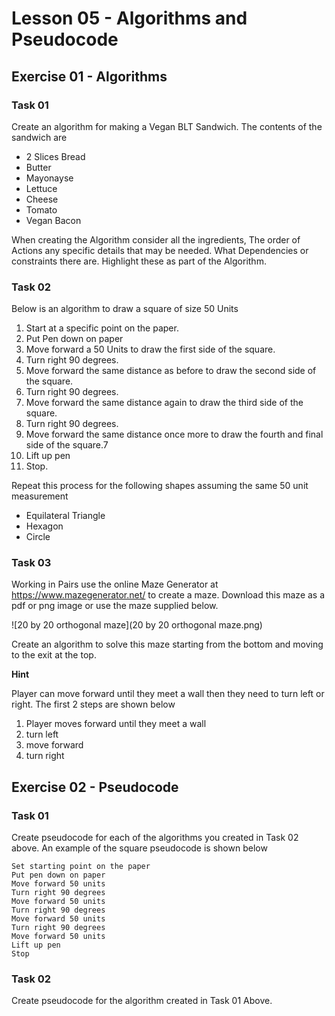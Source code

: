 # Lesson 05 - Algorithms and Pseudocode

## Exercise 01 - Algorithms

### Task 01

Create an algorithm for making a Vegan BLT Sandwich. The contents of the sandwich are

- 2 Slices Bread
- Butter
- Mayonayse
- Lettuce
- Cheese
- Tomato
- Vegan Bacon

When creating the Algorithm consider all the ingredients, The order of Actions any specific details that may be needed. What Dependencies or constraints there are. Highlight these as part of the Algorithm.

### Task 02

Below is an algorithm to draw a square of size 50 Units

1. Start at a specific point on the paper.
2. Put Pen down on paper
3. Move forward a 50 Units to draw the first side of the square.
4. Turn right 90 degrees.
5. Move forward the same distance as before to draw the second side of the square.
6. Turn right 90 degrees.
7. Move forward the same distance again to draw the third side of the square.
8. Turn right 90 degrees.
9. Move forward the same distance once more to draw the fourth and final side of the square.7
10. Lift up pen
11. Stop.

Repeat this process for the following shapes assuming the same 50 unit measurement

- Equilateral Triangle
- Hexagon
- Circle

### Task 03

Working in Pairs use the online Maze Generator at https://www.mazegenerator.net/ to create a maze. Download this maze as a pdf or png image or use the maze supplied below.

![20 by 20 orthogonal maze](20 by 20 orthogonal maze.png)

Create an algorithm to solve this maze starting from the bottom and moving to the exit at the top.

**Hint**

Player can move forward until they meet a wall then they need to turn left or right. The first 2 steps are shown below

1. Player moves forward until they meet a wall
2. turn left
3. move forward
4. turn right

## Exercise 02 - Pseudocode

### Task 01

Create pseudocode for each of the algorithms you created in Task 02 above. An example of the square pseudocode is shown below

```
Set starting point on the paper
Put pen down on paper
Move forward 50 units
Turn right 90 degrees
Move forward 50 units
Turn right 90 degrees
Move forward 50 units
Turn right 90 degrees
Move forward 50 units
Lift up pen
Stop
```

### Task 02

Create pseudocode for the algorithm created in Task 01 Above.
